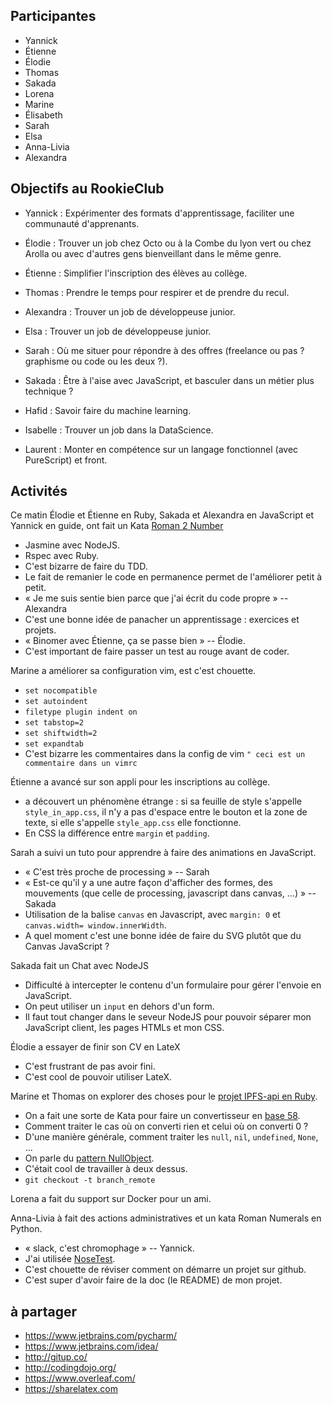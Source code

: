 ## Participantes

- Yannick
- Étienne
- Élodie
- Thomas
- Sakada
- Lorena
- Marine
- Élisabeth
- Sarah
- Elsa
- Anna-Livia
- Alexandra


## Objectifs au RookieClub

- Yannick : Expérimenter des formats d'apprentissage, faciliter une communauté d'apprenants.
- Élodie : Trouver un job chez Octo ou à la Combe du lyon vert ou chez Arolla ou avec d'autres gens bienveillant dans le même genre.
- Étienne : Simplifier l'inscription des élèves au collège.
- Thomas : Prendre le temps pour respirer et de prendre du recul.
- Alexandra : Trouver un job de développeuse junior.
- Elsa : Trouver un job de développeuse junior.
- Sarah : Où me situer pour répondre à des offres (freelance ou pas ? graphisme ou code ou les deux ?).
- Sakada : Être à l'aise avec JavaScript, et basculer dans un métier plus technique ?

- Hafid : Savoir faire du machine learning.
- Isabelle : Trouver un job dans la DataScience.
- Laurent : Monter en compétence sur un langage fonctionnel (avec PureScript) et front.


## Activités

Ce matin Élodie et Étienne en Ruby, Sakada et Alexandra en JavaScript et Yannick en guide, ont fait un Kata [Roman 2 Number](http://codingdojo.org/kata/RomanNumerals/)
- Jasmine avec NodeJS.
- Rspec avec Ruby.
- C'est bizarre de faire du TDD.
- Le fait de remanier le code en permanence permet de l'améliorer petit à petit.
- « Je me suis sentie bien parce que j'ai écrit du code propre » -- Alexandra
- C'est une bonne idée de panacher un apprentissage : exercices et projets.
- « Binomer avec Étienne, ça se passe bien » -- Élodie.
- C'est important de faire passer un test au rouge avant de coder.

Marine a améliorer sa configuration vim, est c'est chouette.
- `set nocompatible`
- `set autoindent`
- `filetype plugin indent on`
- `set tabstop=2`
- `set shiftwidth=2`
- `set expandtab`
- C'est bizarre les commentaires dans la config de vim `" ceci est un commentaire dans un vimrc`

Étienne a avancé sur son appli pour les inscriptions au collège.
- a découvert un phénomène étrange : si sa feuille de style s'appelle `style_in_app.css`, il n'y a pas d'espace entre le bouton et la zone de texte, si elle s'appelle `style_app.css` elle fonctionne.
- En CSS la différence entre `margin` et `padding`.

Sarah a suivi un tuto pour apprendre à faire des animations en JavaScript.
- « C'est très proche de processing » -- Sarah
- « Est-ce qu'il y a une autre façon d'afficher des formes, des mouvements (que celle de processing, javascript dans canvas, ...) » -- Sakada
- Utilisation de la balise `canvas` en Javascript, avec `margin: 0` et `canvas.width= window.innerWidth`.
- A quel moment c'est une bonne idée de faire du SVG plutôt que du Canvas JavaScript ?

Sakada fait un Chat avec NodeJS
- Difficulté à intercepter le contenu d'un formulaire pour gérer l'envoie en JavaScript.
- On peut utiliser un `input` en dehors d'un form.
- Il faut tout changer dans le seveur NodeJS pour pouvoir séparer mon JavaScript client, les pages HTMLs et mon CSS.

Élodie a essayer de finir son CV en LateX
- C'est frustrant de pas avoir fini.
- C'est cool de pouvoir utiliser LateX.

Marine et Thomas on explorer des choses pour le [projet IPFS-api en Ruby](https://en.wikipedia.org/wiki/Null_object_pattern).
- On a fait une sorte de Kata pour faire un convertisseur en [base 58](https://en.wikipedia.org/wiki/Base58).
- Comment traiter le cas où on converti rien et celui où on converti 0 ?
- D'une manière générale, comment traiter les `null`, `nil`, `undefined`, `None`, ...
- On parle du [pattern NullObject](https://en.wikipedia.org/wiki/Null_object_pattern).
- C'était cool de travailler à deux dessus.
- `git checkout -t branch_remote`

Lorena a fait du support sur Docker pour un ami.

Anna-Livia à fait des actions administratives et un kata Roman Numerals en Python.
- « slack, c'est chromophage » -- Yannick.
- J'ai utilisée [NoseTest](https://nose.readthedocs.io/en/latest/).
- C'est chouette de réviser comment on démarre un projet sur github.
- C'est super d'avoir faire de la doc (le README) de mon projet.


## à partager

- https://www.jetbrains.com/pycharm/
- https://www.jetbrains.com/idea/
- http://gitup.co/
- http://codingdojo.org/
- https://www.overleaf.com/
- https://sharelatex.com

